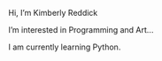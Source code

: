 Hi, I’m Kimberly Reddick

I’m interested in Programming and Art...

I am currently learning Python.
